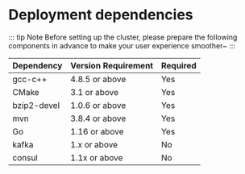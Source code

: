 # Deployment dependencies

::: tip Note
Before setting up the cluster, please prepare the following components in advance to make your user experience smoother~
:::

| Dependency  | Version Requirement | Required |
|-------------|---------------------|----------|
| gcc-c++     | 4.8.5 or above      | Yes      |
| CMake       | 3.1 or above        | Yes      |
| bzip2-devel | 1.0.6 or above      | Yes      |
| mvn         | 3.8.4 or above      | Yes      |
| Go          | 1.16 or above       | Yes      |
| kafka       | 1.x or above        | No       |
| consul      | 1.1x or above       | No       |

